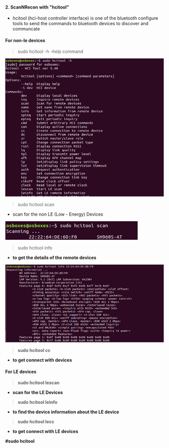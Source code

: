 #### 2. ScanNRecon with "hcitool"
   - hcitool (hci-host controller interface) is one of the bluetooth configure tools to send the commands to bluetooth devices to discover and communcate
   
   #### For non-le devices
   
  > sudo hcitool -h 
   -help command
   
   ![](/photos/hcitool%20-h.PNG)
   
  > sudo hcitool scan
   - scan for the non LE (Low - Energy) Devices
   
   ![](/photos/hcitoolscan.PNG)
   
  > sudo hcitool info <b addr>
   - to get the details of the remote devices
   
   ![](/photos/hcitoolinfo.PNG)
   
  > sudo hcitool cc 
   - to get connect with devices 
   
   
   #### For LE devices
      
  > sudo hcitool lescan
   - scan for the LE Devices
   
  > sudo hcitool leinfo <baddr>
   - to find the device information about the LE device
   
  > sudo hcitool lecc  <baddr>
   - to get connect with LE devices
   
   #sudo hcitool 

